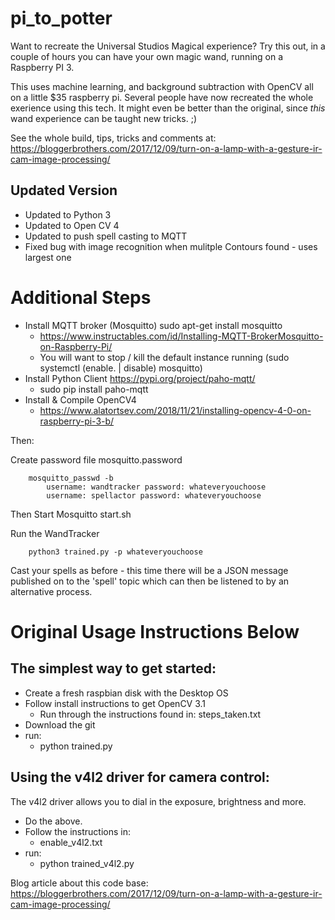 # pi_to_potter
Want to recreate the Universal Studios Magical experience?  Try this out, in a couple of hours you can have your own magic wand, running on a Raspberry PI 3.

This uses machine learning, and background subtraction with OpenCV all on a little $35 raspberry pi.  Several people have now recreated the whole exerience using this tech.  It might even be better than the original, since *this* wand experience can be taught new tricks. ;)

See the whole build, tips, tricks and comments at: https://bloggerbrothers.com/2017/12/09/turn-on-a-lamp-with-a-gesture-ir-cam-image-processing/

## Updated Version
- Updated to Python 3
- Updated to Open CV 4
- Updated to push spell casting to MQTT
- Fixed bug with image recognition when mulitple Contours found - uses largest one

# Additional Steps
- Install MQTT broker (Mosquitto) sudo apt-get install mosquitto
	- https://www.instructables.com/id/Installing-MQTT-BrokerMosquitto-on-Raspberry-Pi/
	- You will want to stop / kill the default instance running (sudo systemctl (enable. | disable) mosquitto)
- Install Python Client https://pypi.org/project/paho-mqtt/
	- sudo pip install paho-mqtt
- Install & Compile OpenCV4
	- https://www.alatortsev.com/2018/11/21/installing-opencv-4-0-on-raspberry-pi-3-b/

Then:

Create password file mosquitto.password
```
	mosquitto_passwd -b 
		username: wandtracker password: whateveryouchoose
		username: spellactor password: whateveryouchoose
```

Then Start Mosquitto
	start.sh

Run the WandTracker
```
	python3 trained.py -p whateveryouchoose
```

Cast your spells as before - this time there will be a JSON message published on to the 'spell' topic which can then be listened to by an alternative process.

# Original Usage Instructions Below

## The simplest way to get started:
- Create a fresh raspbian disk with the Desktop OS
- Follow install instructions to get OpenCV 3.1
  - Run through the instructions found in: steps_taken.txt
- Download the git
- run:
  - python trained.py
  
## Using the v4l2 driver for camera control:
The v4l2 driver allows you to dial in the exposure, brightness and more.
 - Do the above.  
 - Follow the instructions in:
   - enable_v4l2.txt
 - run:
   - python trained_v4l2.py
  
Blog article about this code base:
https://bloggerbrothers.com/2017/12/09/turn-on-a-lamp-with-a-gesture-ir-cam-image-processing/

